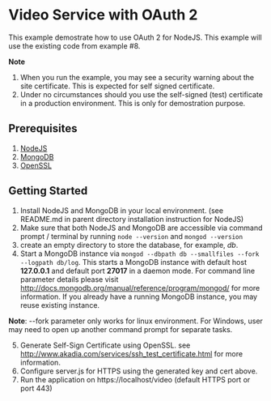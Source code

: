 Video Service with OAuth 2
=========================================
This example demostrate how to use OAuth 2 for NodeJS. This example will use the existing code from example #8.

**Note**

1. When you run the example, you may see a security warning about the site certificate. This is expected for self signed certificate.
2. Under no circumstances should you use the self-signed (test) certificate in a production environment. This is only for demostration purpose.

Prerequisites
-------------
1. [NodeJS](http://nodejs.org)
2. [MongoDB](https://www.mongodb.org)
3. [OpenSSL](https://www.openssl.org/)

Getting Started
---------------
1. Install NodeJS and MongoDB in your local environment. (see README.md in parent directory installation instruction for NodeJS)
2. Make sure that both NodeJS and MongoDB are accessible via command prompt / terminal by running `node --version` and `mongod --version`
3. create an empty directory to store the database, for example, *db*.
4. Start a MongoDB instance via `mongod --dbpath db --smallfiles --fork --logpath db/log`.
This starts a MongoDB instance with default host **127.0.0.1** and default port **27017** in a daemon mode.
For command line parameter details please visit http://docs.mongodb.org/manual/reference/program/mongod/ for more information.
If you already have a running MongoDB instance, you may reuse existing instance.

**Note**: --fork parameter only works for linux environment. For Windows, user may need to open up another command prompt for separate tasks.

5. Generate Self-Sign Certificate using OpenSSL. see http://www.akadia.com/services/ssh_test_certificate.html for more information.
6. Configure server.js for HTTPS using the generated key and cert above.
7. Run the application on https://localhost/video (default HTTPS port or port 443)
